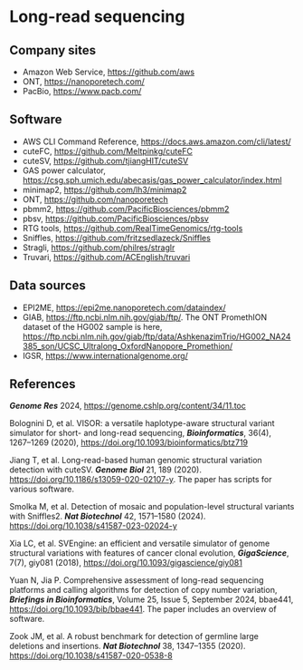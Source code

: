 # Long-read sequencing

## Company sites

- Amazon Web Service, <https://github.com/aws>
- ONT, <https://nanoporetech.com/>
- PacBio, <https://www.pacb.com/>

## Software

- AWS CLI Command Reference, <https://docs.aws.amazon.com/cli/latest/>
- cuteFC, <https://github.com/Meltpinkg/cuteFC>
- cuteSV, <https://github.com/tjiangHIT/cuteSV>
- GAS power calculator, <https://csg.sph.umich.edu/abecasis/gas_power_calculator/index.html>
- minimap2, <https://github.com/lh3/minimap2>
- ONT, <https://github.com/nanoporetech>
- pbmm2, <https://github.com/PacificBiosciences/pbmm2>
- pbsv, <https://github.com/PacificBiosciences/pbsv>
- RTG tools, <https://github.com/RealTimeGenomics/rtg-tools>
- Sniffles, <https://github.com/fritzsedlazeck/Sniffles>
- Stragli, <https://github.com/philres/straglr>
- Truvari, <https://github.com/ACEnglish/truvari>

## Data sources

- EPI2ME, <https://epi2me.nanoporetech.com/dataindex/>
- GIAB, <https://ftp.ncbi.nlm.nih.gov/giab/ftp/>. The ONT PromethION dataset of the HG002 sample is here,
<https://ftp.ncbi.nlm.nih.gov/giab/ftp/data/AshkenazimTrio/HG002_NA24385_son/UCSC_Ultralong_OxfordNanopore_Promethion/>
- IGSR, <https://www.internationalgenome.org/>

## References

***Genome Res*** 2024, <https://genome.cshlp.org/content/34/11.toc>

Bolognini D, et al. VISOR: a versatile haplotype-aware structural variant simulator for short- and long-read sequencing, ***Bioinformatics***, 36(4), 1267–1269 (2020), <https://doi.org/10.1093/bioinformatics/btz719>

Jiang T, et al. Long-read-based human genomic structural variation detection with cuteSV. ***Genome Biol*** 21, 189 (2020). <https://doi.org/10.1186/s13059-020-02107-y>. The paper has scripts for various software.

Smolka M, et al. Detection of mosaic and population-level structural variants with Sniffles2. ***Nat Biotechnol*** 42, 1571–1580 (2024). <https://doi.org/10.1038/s41587-023-02024-y>

Xia LC, et al. SVEngine: an efficient and versatile simulator of genome structural variations with features of cancer clonal evolution, ***GigaScience***, 7(7), giy081 (2018), <https://doi.org/10.1093/gigascience/giy081>

Yuan N, Jia P. Comprehensive assessment of long-read sequencing platforms and calling algorithms for detection of copy number variation, ***Briefings in Bioinformatics***, Volume 25, Issue 5, September 2024, bbae441, <https://doi.org/10.1093/bib/bbae441>. The paper includes an overview of software.

Zook JM, et al. A robust benchmark for detection of germline large deletions and insertions. ***Nat Biotechnol*** 38, 1347–1355 (2020). <https://doi.org/10.1038/s41587-020-0538-8>

